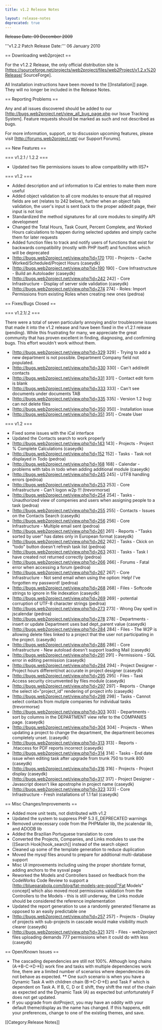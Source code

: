 ```yaml
---
title: v1.2 Release Notes

layout: release-notes
deprecated: true
---
```


<s>Release Date: 09 December 2009</s>

'''v1.2.2 Patch Release Date:''' 06 January 2010

== Downloading web2project ==

For the v1.2.2 Release, the only official distribution site is [https://sourceforge.net/projects/web2project/files/web2Project/v1.2.x%20Release/ SourceForge].

All Installation instructions  have been moved to the [[Installation]] page. They will no longer be included in the Release Notes.

== Reporting Problems ==

Any and all issues discovered should be added to our [http://bugs.web2project.net/view_all_bug_page.php our Issue Tracking System].  Feature requests should be marked as such and not described as bugs.

For more information, support, or to discussion upcoming features, please visit [http://forums.web2project.net/ our Support Forums].

== New Features ==

=== v1.2.1 / 1.2.2 ===

*  Updated two file permissions issues to allow compatibility with IIS7+

=== v1.2 ===

*  Added description and url information to iCal entries to make them more useful
*  Added object validation to all core modules to ensure that all required fields are set (relates to 242 below), further when an object fails validation, the user's input is sent back to the proper addedit page, their input is not lost
*  Standardized the method signatures for all core modules to simplify API development
*  Changed the Total Hours, Task Count, Percent Complete, and Worked Hours calculations to happen during selected updates and simply cache them for later requests
*  Added function files to track and notify users of functions that exist for backwards compatibility (mostly with PHP itself) and functions which will be deprecated
*  [http://bugs.web2project.net/view.php?id=170 170] - Projects - Cache Worked/Scheduled/Project Hours (caseydk)
*  [http://bugs.web2project.net/view.php?id=190 190] - Core Infrastructure - Build an Autoloader (caseydk)
*  [http://bugs.web2project.net/view.php?id=242 242] - Core Infrastructure - Display of server side validation (caseydk)
*  [http://bugs.web2project.net/view.php?id=274 274] - Roles: Import Permissions from existing Roles when creating new ones (pedroa)

== Fixes/Bugs Closed ==

=== v1.2.1/.2 ===

There were a total of seven particularly annoying and/or troublesome issues that made it into the v1.2 release  and have been fixed in the v1.2.1 release (pending).  While this frustrating for many, we appreciate the great community that has proven excellent in finding, diagnosing, and confirming bugs.  This effort wouldn't work without them.

*  [http://bugs.web2project.net/view.php?id=329 329] - Trying to add a new department is not possible. Department Company field not populated.
*  [http://bugs.web2project.net/view.php?id=330 330] - Can't add/edit contacts
*  [http://bugs.web2project.net/view.php?id=331 331] - Contact edit form is blank
*  [http://bugs.web2project.net/view.php?id=333 333] - Can't see documents under documents TAB
*  [http://bugs.web2project.net/view.php?id=335 335] - Version 1.2 bug: can not delete files
*  [http://bugs.web2project.net/view.php?id=350 350] - Installation issue
*  [http://bugs.web2project.net/view.php?id=351 351] - Create User

=== v1.2 ===

*  Fixed some issues with the iCal interface
*  Updated the Contacts search to work properly
*  [http://bugs.web2project.net/view.php?id=143 143] - Projects - Project % Complete Calculations (caseydk)
*  [http://bugs.web2project.net/view.php?id=152 152] - Tasks - Task not displayed in Todo (pedroa)
*  [http://bugs.web2project.net/view.php?id=168 168] - Calendar - problems with tabs in todo when adding additional module (caseydk)
*  [http://bugs.web2project.net/view.php?id=245 245] - UTF8 handling errors (pedroa)
*  [http://bugs.web2project.net/view.php?id=253 253] - Core Infrastructure - Can't logon w2p !!! (trevormorse)
*  [http://bugs.web2project.net/view.php?id=254 254] - Tasks - Unauthorized view of compenies and users when assigning people to a task (pedroa)
*  [http://bugs.web2project.net/view.php?id=255 255] - Contacts - Issues on the Contacts Search (caseydk)
*  [http://bugs.web2project.net/view.php?id=256 256] - Core Infrastructure - Multiple email sent (pedroa)
*  [http://bugs.web2project.net/view.php?id=261 261] - Reports - "Tasks sorted by user" has dates only in European format (caseydk)
*  [http://bugs.web2project.net/view.php?id=262 262] - Tasks - Ckick on "todo" button doesn't refresh task list (pedroa)
*  [http://bugs.web2project.net/view.php?id=263 263] - Tasks - Task I have created not returned correctly (pedroa)
*  [http://bugs.web2project.net/view.php?id=266 266] - Forums - Fatal error when accessing a forum (pedroa)
*  [http://bugs.web2project.net/view.php?id=267 267] - Core Infrastructure - Not send email when using the option: Help! I've forgotten my password! (pedroa)
*  [http://bugs.web2project.net/view.php?id=268 268] - Files - Softcode strings to ignore in file indexation (caseydk)
*  [http://bugs.web2project.net/view.php?id=269 269] - potential corruption of UTF-8 character strings (pedroa)
*  [http://bugs.web2project.net/view.php?id=273 273] - Wrong Day spell in jscalendar (pedroa)
*  [http://bugs.web2project.net/view.php?id=278 278] - Departments - insert or update Department uses bad dept_parent value (caseydk)
*  [http://bugs.web2project.net/view.php?id=284 284] - Files - The W2P is allowing delete files linked to a project that the user not participating in the project. (caseydk)
*  [http://bugs.web2project.net/view.php?id=286 286] - Core Infrastructure - New autoload doesn't support loading Mail (caseydk)
*  [http://bugs.web2project.net/view.php?id=291 291] - Permissions - SQL error in editing permission (caseydk)
*  [http://bugs.web2project.net/view.php?id=294 294] - Project Designer - Project hours different/not accurate in project designer (caseydk)
*  [http://bugs.web2project.net/view.php?id=295 295] - Files - Task Access security circumvented by files module (caseydk)
*  [http://bugs.web2project.net/view.php?id=297 297] - Reports - Change the select id="project_id" rendering of project info (caseydk)
*  [http://bugs.web2project.net/view.php?id=298 298] - Tasks - Cannot select contacts from mutiple companies for individual tasks (trevormorse)
*  [http://bugs.web2project.net/view.php?id=303 303] - Departments - sort by columns in the DEPARTMENT view refer to the COMPANIES page. (caseydk)
*  [http://bugs.web2project.net/view.php?id=304 304] - Projects - When updating a project to change the department, the department becomes completely unset. (caseydk)
*  [http://bugs.web2project.net/view.php?id=313 313] - Reports - .htaccess for PDF reports incorrect (caseydk)
*  [http://bugs.web2project.net/view.php?id=314 314] - Tasks - End date issue when editing task after upgrade from trunk 750 to trunk 800 (caseydk)
*  [http://bugs.web2project.net/view.php?id=316 316] - Projects - Project display (caseydk)
*  [http://bugs.web2project.net/view.php?id=317 317] - Project Designer - Javascript doesn't like apostrophe in project name (caseydk)
*  [http://bugs.web2project.net/view.php?id=323 323] - Core Infrastructure - Fresh installations of 1.1 fail (caseydk)

== Misc Changes/Improvements ==

*  Added more unit tests, not distributed with v1.2
*  Updated the system to suppress PHP 5.3 E_DEPRECATED warnings
*  Removed unnecessary code from the PHPMailer lib, the jscalendar lib, and ADODB lib
*  Added the Brazilian Portuguese translation to core
*  Converted the Projects, Companies, and Links modules to use the [[Search Hook|hook_search]] instead of the search object
*  Cleaned up some of the template generation to reduce duplication
*  Moved the mysql files around to prepare for additional multi-database support
*  Misc UI improvements including using the proper shortdate format, adding anchors to the sysval page
*  Reworked the Models and Controllers based on feedback from the CodeWorks Code Review to support a [http://blueparabola.com/blog/fat-models-are-good|"Fat Models" concept] which also moved most permissions validation from the Controllers to the Models - this is still underway, the Links module should be considered the reference implementation
*  Updated the report generation to use a randomly generated filename as opposed to an easily predictable one
*  [http://bugs.web2project.net/view.php?id=257 257] - Projects - Display of projects with sub-projects in cascade would make visibility much clearer (caseydk)
*  [http://bugs.web2project.net/view.php?id=321 321] - Files - web2project files uploading demands 777 permissions when it could do with less (caseydk)

== Open/Known Issues ==

*  The cascading dependencies are still not 100%.  Although long chains (A->B-C->D->E) work fine and tasks with multiple dependencies work fine, there are a limited number of scenarios where dependencies do not behave as expected.
**  One such scenario is when you have a Dynamic Task A with children chain (B->C-D->E) and Task F which is dependent on Task A.  If B, C, D or E shift, they shift the rest of the chain as expected and the Dynamic Task (A) as expected but unfortunately F does not get updated.
*  If you upgrade from dotProject, you may have an oddity with your default theme/display as the name has changed.  If this happens, edit your preferences, change to one of the existing themes, and save.

[[Category:Release Notes]]
